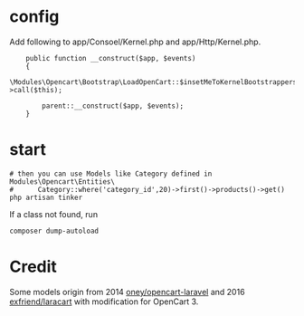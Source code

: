 

# config

Add following to app/Consoel/Kernel.php and app/Http/Kernel.php.

```
    public function __construct($app, $events)
    {
        \Modules\Opencart\Bootstrap\LoadOpenCart::$insetMeToKernelBootstrappers->call($this);

        parent::__construct($app, $events);
    }
```

# start

```
# then you can use Models like Category defined in Modules\Opencart\Entities\
#      Category::where('category_id',20)->first()->products()->get()
php artisan tinker
```

If a class not found, run
```
composer dump-autoload
```

# Credit

Some models origin from 2014 [oney/opencart-laravel](https://github.com/oney/opencart-laravel) and 2016 [exfriend/laracart](https://github.com/exfriend/laracart) with modification for OpenCart 3.